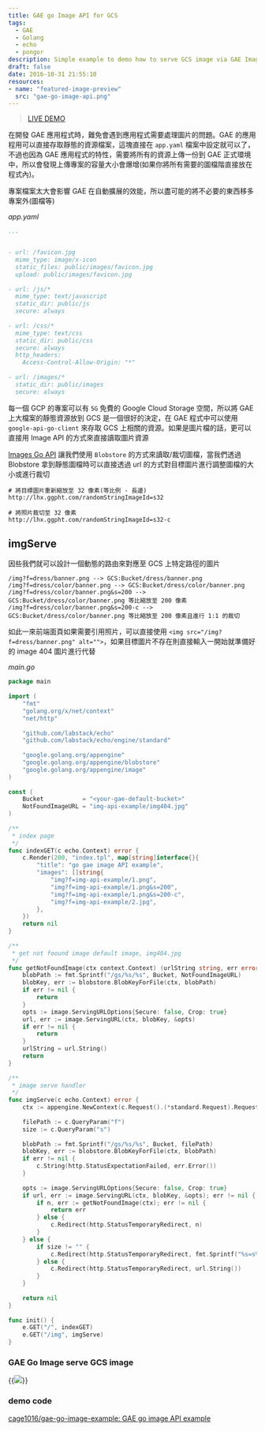 ```yaml
---
title: GAE go Image API for GCS
tags:
  - GAE
  - Golang
  - echo
  - pongor
description: Simple example to demo how to serve GCS image via GAE Image API
draft: false
date: 2016-10-31 21:55:10
resources:
- name: "featured-image-preview"
  src: "gae-go-image-api.png"
---
```


<!--more-->

> [LIVE DEMO](https://go-gae-image-api-example-dot-gae-lab-001.appspot.com/)

在開發 GAE 應用程式時，難免會遇到應用程式需要處理圖片的問題。GAE 的應用程用可以直接存取靜態的資源檔案，這塊直接在 `app.yaml` 檔案中設定就可以了，不過也因為 GAE 應用程式的特性，需要將所有的資源上傳一份到 GAE 正式環境中，所以會發現上傳專案的容量大小會爆增(如果你將所有需要的圖檔階直接放在程式內)。

專案檔案太大會影響 GAE 在自動擴展的效能，所以盡可能的將不必要的東西移多專案外(圖檔等)


_app.yaml_

```yaml
...


- url: /favicon.jpg
  mime_type: image/x-icon
  static_files: public/images/favicon.jpg
  upload: public/images/favicon.jpg
 
- url: /js/*
  mime_type: text/javascript
  static_dir: public/js
  secure: always
 
- url: /css/*
  mime_type: text/css
  static_dir: public/css
  secure: always
  http_headers:
    Access-Control-Allow-Origin: "*"
 
- url: /images/*
  static_dir: public/images
  secure: always
```

每一個 GCP 的專案可以有 `5G` 免費的 Google Cloud Storage 空間，所以將 GAE 上大檔案的靜態資源放到 GCS 是一個很好的決定，在 GAE 程式中可以使用 `google-api-go-client` 來存取 GCS 上相關的資源。如果是圖片檔的話，更可以直接用 Image API 的方式來直接讀取圖片資源

[Images Go API](https://cloud.google.com/appengine/docs/go/images/) 讓我們使用 `Blobstore` 的方式來讀取/裁切圖檔，當我們透過 Blobstore 拿到靜態圖檔時可以直接透過 url 的方式對目標圖片進行調整圖檔的大小或進行裁切

```
# 將目標圖片重新縮放至 32 像素(等比例 - 長邊)
http://lhx.ggpht.com/randomStringImageId=s32
 
# 將照片裁切至 32 像素
http://lhx.ggpht.com/randomStringImageId=s32-c
```

## imgServe

因些我們就可以設計一個動態的路由來對應至 GCS 上特定路徑的圖片

```
/img?f=dress/banner.png --> GCS:Bucket/dress/banner.png
/img?f=dress/color/banner.png --> GCS:Bucket/dress/color/banner.png
/img?f=dress/color/banner.png&s=200 --> GCS:Bucket/dress/color/banner.png 等比縮放至 200 像素
/img?f=dress/color/banner.png&s=200-c --> GCS:Bucket/dress/color/banner.png 等比縮放至 200 像素且進行 1:1 的裁切
```

如此一來前端面頁如果需要引用照片，可以直接使用 `<img src="/img?f=dress/banner.png" alt="">`，如果目標圖片不存在則直接輸入一開始就準備好的 image 404 圖片進行代替

_main.go_

```go
package main
 
import (
	"fmt"
	"golang.org/x/net/context"
	"net/http"
 
	"github.com/labstack/echo"
	"github.com/labstack/echo/engine/standard"
 
	"google.golang.org/appengine"
	"google.golang.org/appengine/blobstore"
	"google.golang.org/appengine/image"
)
 
const (
	Bucket           = "<your-gae-default-bucket>"
	NotFoundImageURL = "img-api-example/img404.jpg"
)
 
/**
 * index page
 */
func indexGET(c echo.Context) error {
	c.Render(200, "index.tpl", map[string]interface{}{
		"title": "go gae image API example",
		"images": []string{
			"img?f=img-api-example/1.png",
			"img?f=img-api-example/1.png&s=200",
			"img?f=img-api-example/1.png&s=200-c",
			"img?f=img-api-example/2.jpg",
		},
	})
	return nil
}
 
/**
 * get not foound image default image, img404.jpg
 */
func getNotFoundImage(ctx context.Context) (urlString string, err error) {
	blobPath := fmt.Sprintf("/gs/%s/%s", Bucket, NotFoundImageURL)
	blobKey, err := blobstore.BlobKeyForFile(ctx, blobPath)
	if err != nil {
		return
	}
	opts := image.ServingURLOptions{Secure: false, Crop: true}
	url, err := image.ServingURL(ctx, blobKey, &opts)
	if err != nil {
		return
	}
	urlString = url.String()
	return
}
 
/**
 * image serve handler
 */
func imgServe(c echo.Context) error {
	ctx := appengine.NewContext(c.Request().(*standard.Request).Request)
 
	filePath := c.QueryParam("f")
	size := c.QueryParam("s")
 
	blobPath := fmt.Sprintf("/gs/%s/%s", Bucket, filePath)
	blobKey, err := blobstore.BlobKeyForFile(ctx, blobPath)
	if err != nil {
		c.String(http.StatusExpectationFailed, err.Error())
	}
 
	opts := image.ServingURLOptions{Secure: false, Crop: true}
	if url, err := image.ServingURL(ctx, blobKey, &opts); err != nil {
		if n, err := getNotFoundImage(ctx); err != nil {
			return err
		} else {
			c.Redirect(http.StatusTemporaryRedirect, n)
		}
	} else {
		if size != "" {
			c.Redirect(http.StatusTemporaryRedirect, fmt.Sprintf("%s=s%s", url.String(), size))
		} else {
			c.Redirect(http.StatusTemporaryRedirect, url.String())
		}
	}
 
	return nil
}
 
func init() {
	e.GET("/", indexGET)
	e.GET("/img", imgServe)
}
```

### GAE Go Image serve GCS image
{{<image src="gae-go-image-api.png">}}

### demo code

[cage1016/gae-go-image-example: GAE go image API example](https://github.com/cage1016/gae-go-image-example)
